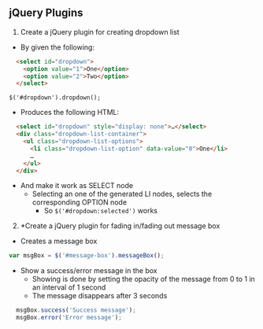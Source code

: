 ## jQuery Plugins

1. Create a jQuery plugin for creating dropdown list
  * By given the following:

  ```html
    <select id="dropdown">
      <option value="1">One</option>
      <option value="2">Two</option>
    </select>
  ```
  
  `$('#dropdown').dropdown();`
  * Produces the following HTML:
  ```html
    <select id="dropdown" style="display: none">…</select>
    <div class="dropdown-list-container">
      <ul class="dropdown-list-options">
        <li class="dropdown-list-option" data-value="0">One</li>
        …
      </ul>
    </div>
  ```
  * And make it work as SELECT node
    * Selecting an one of the generated LI nodes, selects the corresponding OPTION node
      * So `$('#dropdown:selected')` works 

2. *Create a jQuery plugin for fading in/fading out message box
  * Creates a message box

  ```js
  var msgBox = $('#message-box').messageBox();
  ```

  * Show a success/error message in the box
    * Showing is done by setting the opacity of the message from 0 to 1 in an interval of 1 second
    * The message disappears after 3 seconds

  ```js
    msgBox.success('Success message');
    msgBox.error('Error message');
  ```
